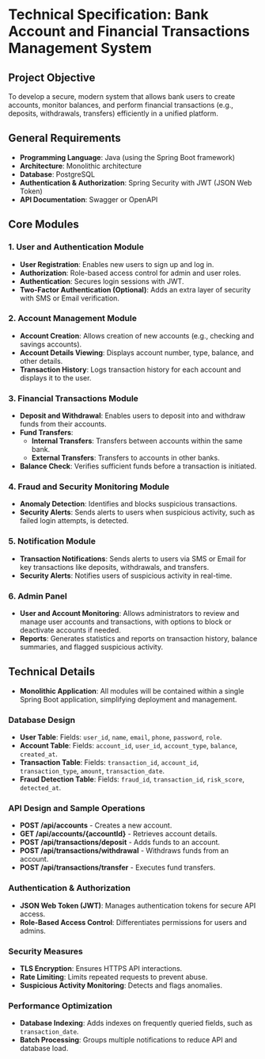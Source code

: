 # Technical Specification: Bank Account and Financial Transactions Management System

## Project Objective
To develop a secure, modern system that allows bank users to create accounts, monitor balances, and perform financial transactions (e.g., deposits, withdrawals, transfers) efficiently in a unified platform.

## General Requirements
- **Programming Language**: Java (using the Spring Boot framework)
- **Architecture**: Monolithic architecture
- **Database**: PostgreSQL
- **Authentication & Authorization**: Spring Security with JWT (JSON Web Token)
- **API Documentation**: Swagger or OpenAPI

## Core Modules

### 1. User and Authentication Module
- **User Registration**: Enables new users to sign up and log in.
- **Authorization**: Role-based access control for admin and user roles.
- **Authentication**: Secures login sessions with JWT.
- **Two-Factor Authentication (Optional)**: Adds an extra layer of security with SMS or Email verification.

### 2. Account Management Module
- **Account Creation**: Allows creation of new accounts (e.g., checking and savings accounts).
- **Account Details Viewing**: Displays account number, type, balance, and other details.
- **Transaction History**: Logs transaction history for each account and displays it to the user.

### 3. Financial Transactions Module
- **Deposit and Withdrawal**: Enables users to deposit into and withdraw funds from their accounts.
- **Fund Transfers**:
  - **Internal Transfers**: Transfers between accounts within the same bank.
  - **External Transfers**: Transfers to accounts in other banks.
- **Balance Check**: Verifies sufficient funds before a transaction is initiated.

### 4. Fraud and Security Monitoring Module
- **Anomaly Detection**: Identifies and blocks suspicious transactions.
- **Security Alerts**: Sends alerts to users when suspicious activity, such as failed login attempts, is detected.

### 5. Notification Module
- **Transaction Notifications**: Sends alerts to users via SMS or Email for key transactions like deposits, withdrawals, and transfers.
- **Security Alerts**: Notifies users of suspicious activity in real-time.

### 6. Admin Panel
- **User and Account Monitoring**: Allows administrators to review and manage user accounts and transactions, with options to block or deactivate accounts if needed.
- **Reports**: Generates statistics and reports on transaction history, balance summaries, and flagged suspicious activity.

## Technical Details
- **Monolithic Application**: All modules will be contained within a single Spring Boot application, simplifying deployment and management.

### Database Design
- **User Table**: Fields: `user_id`, `name`, `email`, `phone`, `password`, `role`.
- **Account Table**: Fields: `account_id`, `user_id`, `account_type`, `balance`, `created_at`.
- **Transaction Table**: Fields: `transaction_id`, `account_id`, `transaction_type`, `amount`, `transaction_date`.
- **Fraud Detection Table**: Fields: `fraud_id`, `transaction_id`, `risk_score`, `detected_at`.

### API Design and Sample Operations
- **POST /api/accounts** - Creates a new account.
- **GET /api/accounts/{accountId}** - Retrieves account details.
- **POST /api/transactions/deposit** - Adds funds to an account.
- **POST /api/transactions/withdrawal** - Withdraws funds from an account.
- **POST /api/transactions/transfer** - Executes fund transfers.

### Authentication & Authorization
- **JSON Web Token (JWT)**: Manages authentication tokens for secure API access.
- **Role-Based Access Control**: Differentiates permissions for users and admins.

### Security Measures
- **TLS Encryption**: Ensures HTTPS API interactions.
- **Rate Limiting**: Limits repeated requests to prevent abuse.
- **Suspicious Activity Monitoring**: Detects and flags anomalies.

### Performance Optimization
- **Database Indexing**: Adds indexes on frequently queried fields, such as `transaction_date`.
- **Batch Processing**: Groups multiple notifications to reduce API and database load.
